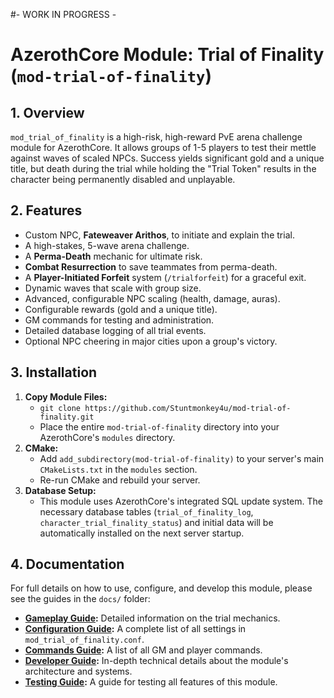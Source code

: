 #- WORK IN PROGRESS -
# AzerothCore Module: Trial of Finality (`mod-trial-of-finality`)

## 1. Overview

`mod_trial_of_finality` is a high-risk, high-reward PvE arena challenge module for AzerothCore. It allows groups of 1-5 players to test their mettle against waves of scaled NPCs. Success yields significant gold and a unique title, but death during the trial while holding the "Trial Token" results in the character being permanently disabled and unplayable.

## 2. Features

*   Custom NPC, **Fateweaver Arithos**, to initiate and explain the trial.
*   A high-stakes, 5-wave arena challenge.
*   A **Perma-Death** mechanic for ultimate risk.
*   **Combat Resurrection** to save teammates from perma-death.
*   A **Player-Initiated Forfeit** system (`/trialforfeit`) for a graceful exit.
*   Dynamic waves that scale with group size.
*   Advanced, configurable NPC scaling (health, damage, auras).
*   Configurable rewards (gold and a unique title).
*   GM commands for testing and administration.
*   Detailed database logging of all trial events.
*   Optional NPC cheering in major cities upon a group's victory.

## 3. Installation

1.  **Copy Module Files:**
    *   `git clone https://github.com/Stuntmonkey4u/mod-trial-of-finality.git`
    *   Place the entire `mod-trial-of-finality` directory into your AzerothCore's `modules` directory.
2.  **CMake:**
    *   Add `add_subdirectory(mod-trial-of-finality)` to your server's main `CMakeLists.txt` in the `modules` section.
    *   Re-run CMake and rebuild your server.
3.  **Database Setup:**
    *   This module uses AzerothCore's integrated SQL update system. The necessary database tables (`trial_of_finality_log`, `character_trial_finality_status`) and initial data will be automatically installed on the next server startup.

## 4. Documentation

For full details on how to use, configure, and develop this module, please see the guides in the `docs/` folder:

*   **[Gameplay Guide](docs/GAMEPLAY_GUIDE.md):** Detailed information on the trial mechanics.
*   **[Configuration Guide](docs/CONFIGURATION_GUIDE.md):** A complete list of all settings in `mod_trial_of_finality.conf`.
*   **[Commands Guide](docs/COMMANDS_GUIDE.md):** A list of all GM and player commands.
*   **[Developer Guide](docs/DEVELOPER_GUIDE.md):** In-depth technical details about the module's architecture and systems.
*   **[Testing Guide](docs/testing_guide.md):** A guide for testing all features of this module.
